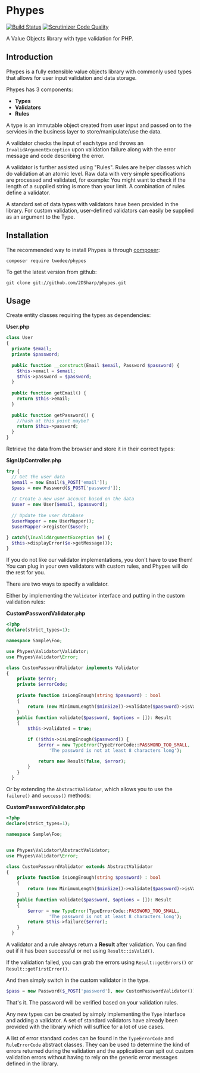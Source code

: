 # Phypes
[![Build Status](https://scrutinizer-ci.com/g/2DSharp/Phypes/badges/build.png?b=master)](https://scrutinizer-ci.com/g/2DSharp/Phypes/build-status/master) [![Scrutinizer Code Quality](https://scrutinizer-ci.com/g/2DSharp/Phypes/badges/quality-score.png?b=master)](https://scrutinizer-ci.com/g/2DSharp/Phypes/?branch=master)

A Value Objects library with type validation for PHP.

## Introduction
Phypes is a fully extensible value objects library with commonly used types that allows for
user input validation and data storage.

Phypes has 3 components:
- **Types**
- **Validators**
- **Rules**

A type is an immutable object created from user input and passed on to the services in the 
business layer to store/manipulate/use the data.

A validator checks the input of each type and throws an `InvalidArgumentException` upon
validation failure along with the error message and code describing the error.

A validator is further assisted using "Rules". Rules are helper classes which do validation
at an atomic level. Raw data with very simple specifications are processed and validated, for 
example: You might want to check if the length of a supplied string is more than your limit.
A combination of rules define a validator.

A standard set of data types with validators have been provided in the library. For custom 
validation, user-defined validators can easily be supplied as an argument to the Type.

## Installation
The recommended way to install Phypes is through [composer](https://getcomposer.org/):
```
composer require twodee/phypes
```
To get the latest version from github:

```
git clone git://github.com/2DSharp/phypes.git
```


## Usage

Create entity classes requiring the types as dependencies:

**User.php**
```php
class User
{
  private $email;
  private $password;
  
  public function __construct(Email $email, Password $password) {
    $this->email = $email;
    $this->password = $password;
  }
  
  public function getEmail() {
    return $this->email;
  }
  
  public function getPassword() {
    //hash at this point maybe?
    return $this->password;
  }
}
```
Retrieve the data from the browser and store it in their correct types:

**SignUpController.php**
```php
try {
  // Get the user data
  $email = new Email($_POST['email']);
  $pass = new Password($_POST['password']);
  
  // Create a new user account based on the data
  $user = new User($email, $password);
  
  // Update the user database
  $userMapper = new UserMapper();
  $userMapper->register($user);

} catch(\InvalidArgumentException $e) {
  $this->displayError($e->getMessage());
}
```

If you do not like our validator implementations, you don't have to use them!
You can plug in your own validators with custom rules, and Phypes will do the rest
for you.

There are two ways to specify a validator.

Either by implementing the `Validator` interface and putting in the custom validation rules:

**CustomPasswordValidator.php**
```php
<?php
declare(strict_types=1);

namespace Sample\Foo;

use Phypes\Validator\Validator;
use Phypes\Validator\Error;

class CustomPasswordValidator implements Validator
{
    private $error;
    private $errorCode;
    
    private function isLongEnough(string $password) : bool
    {
        return (new MinimumLength($minSize))->validate($password)->isValid();
    }
    public function validate($password, $options = []): Result
    {
        $this->validated = true;

        if (!$this->isLongEnough($password)) {
            $error = new TypeError(TypeErrorCode::PASSWORD_TOO_SMALL,
                'The password is not at least 8 characters long');

            return new Result(false, $error);
        }
    }
  }
  ```

Or by extending the `AbstractValidator`, which allows you to use the `failure()` and `success()` methods:

**CustomPasswordValidator.php**
```php
<?php
declare(strict_types=1);

namespace Sample\Foo;


use Phypes\Validator\AbstractValidator;
use Phypes\Validator\Error;

class CustomPasswordValidator extends AbstractValidator
{
    private function isLongEnough(string $password) : bool
    {
        return (new MinimumLength($minSize))->validate($password)->isValid();
    }
    public function validate($password, $options = []): Result
    {
        $error = new TypeError(TypeErrorCode::PASSWORD_TOO_SMALL,
                'The password is not at least 8 characters long');
        return $this->failure($error);
    }
  }
  ```

A validator and a rule always return a **Result** after validation.
You can find out if it has been successful or not using `Result::isValid()`.

If the validation failed, you can grab the errors using `Result::getErrors()`
or `Result::getFirstError()`.

And then simply switch in the custom validator in the type.
  ```php
  $pass = new Password($_POST['password'], new CustomPasswordValidator());
  ```
  That's it. The password will be verified based on your validation rules.
  
  Any new types can be created by simply implementing the `Type` interface and adding a validator. A set of
  standard validators have already been provided with the library which will suffice for a lot of use cases.
  
  
A list of error standard codes can be found in the `TypeErrorCode` and `RuleErrorCode` abstract classes. They can be used to determine the
kind of errors returned during the validation and the application can spit out custom validation errors without
having to rely on the generic error messages defined in the library.
